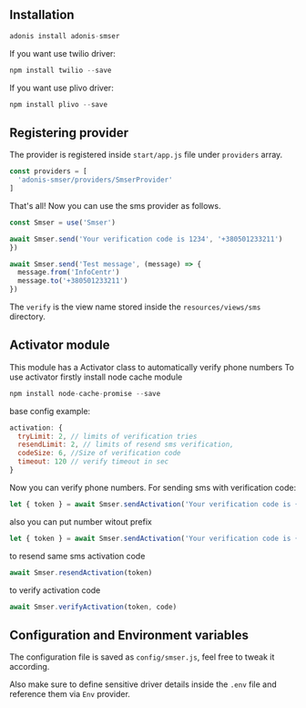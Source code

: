 

## Installation

```js
adonis install adonis-smser
```

If you want use twilio driver:
```js
npm install twilio --save
```

If you want use plivo driver:
```js
npm install plivo --save
```

## Registering provider

The provider is registered inside `start/app.js` file under `providers` array.

```js
const providers = [
  'adonis-smser/providers/SmserProvider'
]
```

That's all! Now you can use the sms provider as follows.

```js
const Smser = use('Smser')

await Smser.send('Your verification code is 1234', '+380501233211')
})

await Smser.send('Test message', (message) => {
  message.from('InfoCentr')
  message.to('+380501233211')
})
```

The `verify` is the view name stored inside the `resources/views/sms` directory.


## Activator module

This module has a Activator class to automatically verify phone numbers
To use activator firstly install node cache module

```js
npm install node-cache-promise --save
```

base config example:

```js
activation: {
  tryLimit: 2, // limits of verification tries
  resendLimit: 2, // limits of resend sms verification,
  codeSize: 6, //Size of verification code
  timeout: 120 // verify timeout in sec
}
```

Now you can verify phone numbers.
For sending sms with verification code:
```js
let { token } = await Smser.sendActivation('Your verification code is {0}', '380', '501112233')
```

also you can put number witout prefix
```js
let { token } = await Smser.sendActivation('Your verification code is {0}', '+380501112233')
```

to resend same sms activation code
```js
await Smser.resendActivation(token)
```


to verify activation code
```js
await Smser.verifyActivation(token, code)
```


## Configuration and Environment variables

The configuration file is saved as `config/smser.js`, feel free to tweak it according.

Also make sure to define sensitive driver details inside the `.env` file and reference them via `Env` provider.
